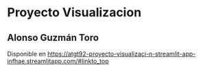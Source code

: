 # Proyecto Visualizacion
## Alonso Guzmán Toro

Disponible en https://atgt92-proyecto-visualizaci-n-streamlit-app-infhae.streamlitapp.com/#linkto_top
